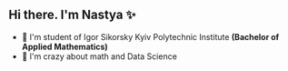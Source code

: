 ## Hi there. I'm Nastya ✨

- 🔭 I'm student of Igor Sikorsky Kyiv Polytechnic Institute **(Bachelor of Applied Mathematics)**
- 👯 I'm crazy about math and Data Science
